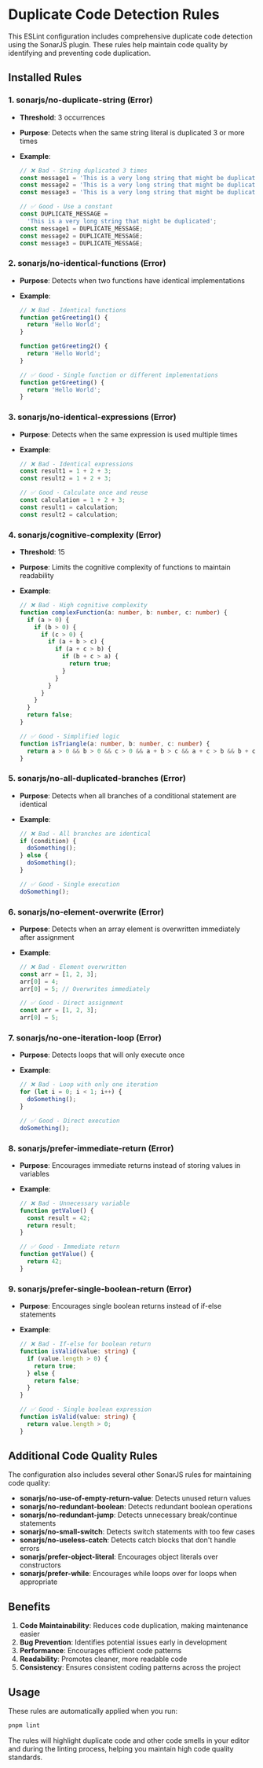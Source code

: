# Duplicate Code Detection Rules

This ESLint configuration includes comprehensive duplicate code detection using the SonarJS plugin. These rules help maintain code quality by identifying and preventing code duplication.

## Installed Rules

### 1. **sonarjs/no-duplicate-string** (Error)

- **Threshold**: 3 occurrences
- **Purpose**: Detects when the same string literal is duplicated 3 or more times
- **Example**:

  ```typescript
  // ❌ Bad - String duplicated 3 times
  const message1 = 'This is a very long string that might be duplicated';
  const message2 = 'This is a very long string that might be duplicated';
  const message3 = 'This is a very long string that might be duplicated';

  // ✅ Good - Use a constant
  const DUPLICATE_MESSAGE =
    'This is a very long string that might be duplicated';
  const message1 = DUPLICATE_MESSAGE;
  const message2 = DUPLICATE_MESSAGE;
  const message3 = DUPLICATE_MESSAGE;
  ```

### 2. **sonarjs/no-identical-functions** (Error)

- **Purpose**: Detects when two functions have identical implementations
- **Example**:

  ```typescript
  // ❌ Bad - Identical functions
  function getGreeting1() {
    return 'Hello World';
  }

  function getGreeting2() {
    return 'Hello World';
  }

  // ✅ Good - Single function or different implementations
  function getGreeting() {
    return 'Hello World';
  }
  ```

### 3. **sonarjs/no-identical-expressions** (Error)

- **Purpose**: Detects when the same expression is used multiple times
- **Example**:

  ```typescript
  // ❌ Bad - Identical expressions
  const result1 = 1 + 2 + 3;
  const result2 = 1 + 2 + 3;

  // ✅ Good - Calculate once and reuse
  const calculation = 1 + 2 + 3;
  const result1 = calculation;
  const result2 = calculation;
  ```

### 4. **sonarjs/cognitive-complexity** (Error)

- **Threshold**: 15
- **Purpose**: Limits the cognitive complexity of functions to maintain readability
- **Example**:

  ```typescript
  // ❌ Bad - High cognitive complexity
  function complexFunction(a: number, b: number, c: number) {
    if (a > 0) {
      if (b > 0) {
        if (c > 0) {
          if (a + b > c) {
            if (a + c > b) {
              if (b + c > a) {
                return true;
              }
            }
          }
        }
      }
    }
    return false;
  }

  // ✅ Good - Simplified logic
  function isTriangle(a: number, b: number, c: number) {
    return a > 0 && b > 0 && c > 0 && a + b > c && a + c > b && b + c > a;
  }
  ```

### 5. **sonarjs/no-all-duplicated-branches** (Error)

- **Purpose**: Detects when all branches of a conditional statement are identical
- **Example**:

  ```typescript
  // ❌ Bad - All branches are identical
  if (condition) {
    doSomething();
  } else {
    doSomething();
  }

  // ✅ Good - Single execution
  doSomething();
  ```

### 6. **sonarjs/no-element-overwrite** (Error)

- **Purpose**: Detects when an array element is overwritten immediately after assignment
- **Example**:

  ```typescript
  // ❌ Bad - Element overwritten
  const arr = [1, 2, 3];
  arr[0] = 4;
  arr[0] = 5; // Overwrites immediately

  // ✅ Good - Direct assignment
  const arr = [1, 2, 3];
  arr[0] = 5;
  ```

### 7. **sonarjs/no-one-iteration-loop** (Error)

- **Purpose**: Detects loops that will only execute once
- **Example**:

  ```typescript
  // ❌ Bad - Loop with only one iteration
  for (let i = 0; i < 1; i++) {
    doSomething();
  }

  // ✅ Good - Direct execution
  doSomething();
  ```

### 8. **sonarjs/prefer-immediate-return** (Error)

- **Purpose**: Encourages immediate returns instead of storing values in variables
- **Example**:

  ```typescript
  // ❌ Bad - Unnecessary variable
  function getValue() {
    const result = 42;
    return result;
  }

  // ✅ Good - Immediate return
  function getValue() {
    return 42;
  }
  ```

### 9. **sonarjs/prefer-single-boolean-return** (Error)

- **Purpose**: Encourages single boolean returns instead of if-else statements
- **Example**:

  ```typescript
  // ❌ Bad - If-else for boolean return
  function isValid(value: string) {
    if (value.length > 0) {
      return true;
    } else {
      return false;
    }
  }

  // ✅ Good - Single boolean expression
  function isValid(value: string) {
    return value.length > 0;
  }
  ```

## Additional Code Quality Rules

The configuration also includes several other SonarJS rules for maintaining code quality:

- **sonarjs/no-use-of-empty-return-value**: Detects unused return values
- **sonarjs/no-redundant-boolean**: Detects redundant boolean operations
- **sonarjs/no-redundant-jump**: Detects unnecessary break/continue statements
- **sonarjs/no-small-switch**: Detects switch statements with too few cases
- **sonarjs/no-useless-catch**: Detects catch blocks that don't handle errors
- **sonarjs/prefer-object-literal**: Encourages object literals over constructors
- **sonarjs/prefer-while**: Encourages while loops over for loops when appropriate

## Benefits

1. **Code Maintainability**: Reduces code duplication, making maintenance easier
2. **Bug Prevention**: Identifies potential issues early in development
3. **Performance**: Encourages efficient code patterns
4. **Readability**: Promotes cleaner, more readable code
5. **Consistency**: Ensures consistent coding patterns across the project

## Usage

These rules are automatically applied when you run:

```bash
pnpm lint
```

The rules will highlight duplicate code and other code smells in your editor and during the linting process, helping you maintain high code quality standards.
